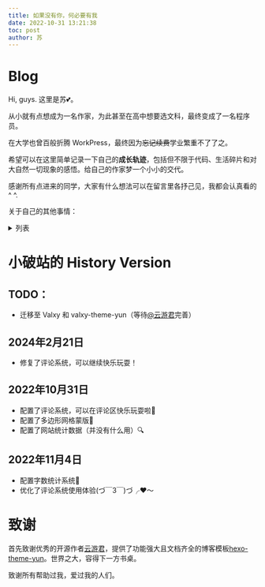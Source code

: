 ```yaml
---
title: 如果没有你，何必要有我
date: 2022-10-31 13:21:38
toc: post
author: 苏
---
```


# Blog

Hi, guys. 这里是苏💕。

从小就有点想成为一名作家，为此甚至在高中想要选文科，最终变成了一名程序员。

在大学也曾百般折腾 WorkPress，最终因为~~忘记续费~~学业繁重不了了之。

希望可以在这里简单记录一下自己的**成长轨迹**，包括但不限于代码、生活碎片和对大自然一切现象的感悟。给自己的作家梦一个小小的交代。

感谢所有点进来的同学，大家有什么想法可以在留言里各抒己见，我都会认真看的^ ^.

关于自己的其他事情：

<details>
<summary>列表</summary>


- 爱好：代码规范和文档规范（是的）、鼓捣一些花里胡哨的东西
- 喜欢：西瓜、夏天、冰块🧊、喝酒🍸（甜且酒味不那么重的）、诗、书、电子鸦片（FPS 爱好者，MOBA 类精通）
- 讨厌：不努力的自己、不真诚的朋友
- 运动：羽毛球（希望有一天能快乐的跟自己爱的人打羽毛球，顺便帮她锻炼一下身体）
- 目标：成为厉害的后端工程师（也想学一些前端）、很会解决问题的人、老师
- 梦想：财富自由，专职写作✍

![工作就输了](https://cdn.jsdelivr.net/gh/YunYouJun/cdn/img/meme/no-work.jpg)

</details>



# 小破站的 History Version

## TODO：

- 迁移至 Valxy 和 valxy-theme-yun（等待[@云游君](https://github.com/YunYouJun)完善）

## 2024年2月21日

- 修复了评论系统，可以继续快乐玩耍！

## 2022年10月31日

- 配置了评论系统，可以在评论区快乐玩耍啦🎈
- 配置了多边形网格蒙版🎨
- 配置了网站统计数据（并没有什么用）🔍

## 2022年11月4日

- 配置字数统计系统👀
- 优化了评论系统使用体验(づ￣3￣)づ╭❤～

# 致谢

首先致谢优秀的开源作者[云游君](https://github.com/YunYouJun)，提供了功能强大且文档齐全的博客模板[hexo-theme-yun](https://github.com/YunYouJun/hexo-theme-yun)。世界之大，容得下一方书桌。

致谢所有帮助过我，爱过我的人们。
